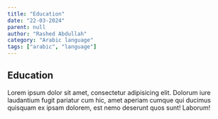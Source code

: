 ```yaml
---
title: "Education"
date: "22-03-2024"
parent: null
author: "Rashed Abdullah"
category: "Arabic language"
tags: ["arabic", "language"]
---
```


## Education

Lorem ipsum dolor sit amet, consectetur adipisicing elit. Dolorum iure laudantium fugit pariatur cum hic, amet aperiam cumque qui ducimus quisquam ex ipsam dolorem, est nemo deserunt quos sunt! Laborum!
